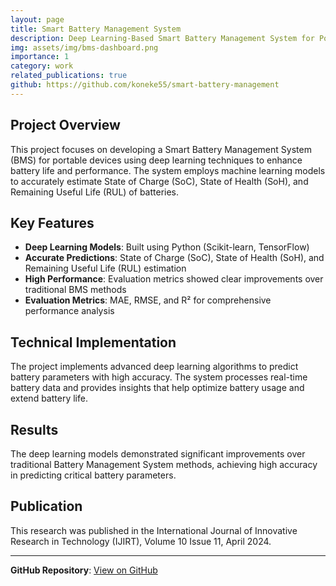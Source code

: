 ```yaml
---
layout: page
title: Smart Battery Management System
description: Deep Learning-Based Smart Battery Management System for Portable Devices
img: assets/img/bms-dashboard.png
importance: 1
category: work
related_publications: true
github: https://github.com/koneke55/smart-battery-management
---
```


## Project Overview

This project focuses on developing a Smart Battery Management System (BMS) for portable devices using deep learning techniques to enhance battery life and performance. The system employs machine learning models to accurately estimate State of Charge (SoC), State of Health (SoH), and Remaining Useful Life (RUL) of batteries.

## Key Features

- **Deep Learning Models**: Built using Python (Scikit-learn, TensorFlow)
- **Accurate Predictions**: State of Charge (SoC), State of Health (SoH), and Remaining Useful Life (RUL) estimation
- **High Performance**: Evaluation metrics showed clear improvements over traditional BMS methods
- **Evaluation Metrics**: MAE, RMSE, and R² for comprehensive performance analysis

## Technical Implementation

The project implements advanced deep learning algorithms to predict battery parameters with high accuracy. The system processes real-time battery data and provides insights that help optimize battery usage and extend battery life.

## Results

The deep learning models demonstrated significant improvements over traditional Battery Management System methods, achieving high accuracy in predicting critical battery parameters.

## Publication

This research was published in the International Journal of Innovative Research in Technology (IJIRT), Volume 10 Issue 11, April 2024.

---
**GitHub Repository**: [View on GitHub](https://github.com/koneke55/smart-battery-management)
